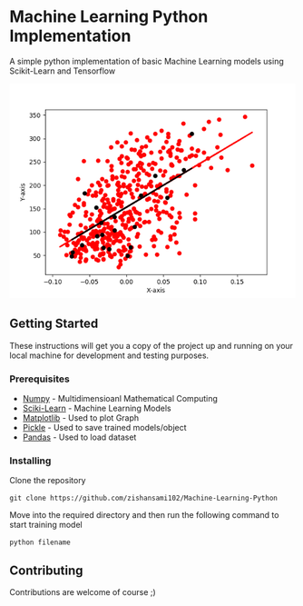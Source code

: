 # Machine Learning Python Implementation

A simple python implementation of basic Machine Learning models using Scikit-Learn and Tensorflow

![alt text](mlreg.png)

## Getting Started

These instructions will get you a copy of the project up and running on your local machine for development and testing purposes.

### Prerequisites


* [Numpy](http://www.numpy.org/) - Multidimensioanl Mathematical Computing 
* [Sciki-Learn](http://scikit-learn.org/stable/install.html) - Machine Learning Models
* [Matplotlib](https://matplotlib.org/contents.html) - Used to plot Graph
* [Pickle](https://docs.python.org/3/library/pickle.html) - Used to save trained models/object
* [Pandas](http://pandas.pydata.org/pandas-docs/version/0.18.0/) - Used to load dataset


### Installing

Clone the repository

```
git clone https://github.com/zishansami102/Machine-Learning-Python
```
Move into the required directory and then run the following command to start training model

```
python filename
```

## Contributing

Contributions are welcome of course ;)


